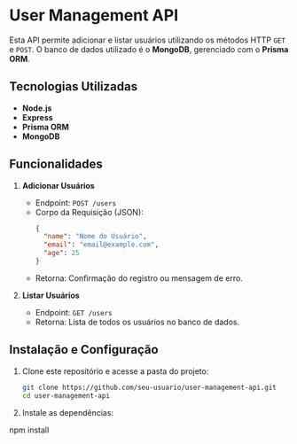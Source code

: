 # User Management API  

Esta API permite adicionar e listar usuários utilizando os métodos HTTP `GET` e `POST`. O banco de dados utilizado é o **MongoDB**, gerenciado com o **Prisma ORM**.  

## Tecnologias Utilizadas  
- **Node.js**  
- **Express**  
- **Prisma ORM**  
- **MongoDB**  

## Funcionalidades  
1. **Adicionar Usuários**  
   - Endpoint: `POST /users`  
   - Corpo da Requisição (JSON):  
     ```json
     {
       "name": "Nome do Usuário",
       "email": "email@example.com",
       "age": 25
     }
     ```  
   - Retorna: Confirmação do registro ou mensagem de erro.  

2. **Listar Usuários**  
   - Endpoint: `GET /users`  
   - Retorna: Lista de todos os usuários no banco de dados.  

## Instalação e Configuração  

1. Clone este repositório e acesse a pasta do projeto:  
   ```bash
   git clone https://github.com/seu-usuario/user-management-api.git
   cd user-management-api

2. Instale as dependências:

npm install